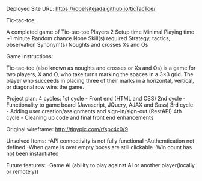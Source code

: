 Deployed Site URL: https://robelsitejada.github.io/ticTacToe/

Tic-tac-toe:

A completed game of Tic-tac-toe
Players	2
Setup time	Minimal
Playing time	~1 minute
Random chance	None
Skill(s) required	Strategy, tactics, observation
Synonym(s)	Noughts and crosses
Xs and Os

Game Instructions:

Tic-tac-toe (also known as noughts and crosses or Xs and Os) is a game for two players, X and O, who take turns marking the spaces in a 3×3 grid. The player who succeeds in placing three of their marks in a horizontal, vertical, or diagonal row wins the game.

Project plan: 4 cycles:
1st cycle - Front end (HTML and CSS)
2nd cycle - Functionality to game board (Javascript, JQuery, AJAX and Sass)
3rd cycle - Adding user creation/assignments and sign-in/sign-out (RestAPI)
4th cycle - Cleaning up code and final front end enhancements

Original wireframe: http://tinypic.com/r/spx4x0/9

Unsolved Items:
-API connectivity is not fully functional
-Authemtication not defined
-When game is over empty boxes are still clickable
-Win count has not been instantiated

Future features:
-Game AI (ability to play against AI or another player(locally or remotely))
